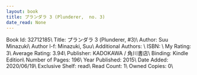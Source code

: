 ```yaml
---
layout: book
title: プランダラ 3 (Plunderer,  no. 3)
date_read: None
---
```


Book Id: 32712185\ 
Title: プランダラ 3 (Plunderer, #3)\ 
Author: Suu Minazuki\ 
Author l-f: Minazuki, Suu\ 
Additional Authors: \ 
ISBN: \ 
My Rating: 3\ 
Average Rating: 3.94\ 
Publisher: KADOKAWA / 角川書店\ 
Binding: Kindle Edition\ 
Number of Pages: 196\ 
Year Published: 2015\ 
Date Added: 2020/06/19\ 
Exclusive Shelf: read\ 
Read Count: 1\ 
Owned Copies: 0\ 

